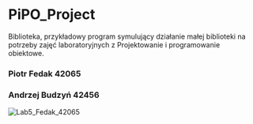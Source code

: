 # PiPO_Project
Biblioteka, przykładowy program symulujący działanie małej biblioteki na potrzeby zajęć laboratoryjnych z Projektowanie i programowanie obiektowe.


### Piotr Fedak 42065
### Andrzej Budzyń 42456


![Lab5_Fedak_42065](https://user-images.githubusercontent.com/115737114/234929722-f99bbe03-8a0f-49be-9dae-84b6856eac15.png)

